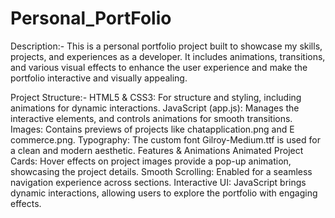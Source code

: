 # Personal_PortFolio
Description:-
This is a personal portfolio project built to showcase my skills, projects, and experiences as a developer. 
It includes animations, transitions, and various visual effects to enhance the user experience and make the portfolio interactive and visually appealing.

Project Structure:-
HTML5 & CSS3: For structure and styling, including animations for dynamic interactions.
JavaScript (app.js): Manages the interactive elements, and controls animations for smooth transitions.
Images: Contains previews of projects like chatapplication.png and E commerce.png.
Typography: The custom font Gilroy-Medium.ttf is used for a clean and modern aesthetic.
Features & Animations
Animated Project Cards: Hover effects on project images provide a pop-up animation, showcasing the project details.
Smooth Scrolling: Enabled for a seamless navigation experience across sections.
Interactive UI: JavaScript brings dynamic interactions, allowing users to explore the portfolio with engaging effects.
